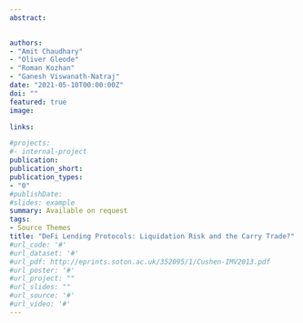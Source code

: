 ```yaml
---
abstract: 

 
authors:
- "Amit Chaudhary"
- "Oliver Gleode"
- "Roman Kozhan"
- "Ganesh Viswanath-Natraj"
date: "2021-05-10T00:00:00Z"
doi: ""
featured: true
image:

links:

#projects:
#- internal-project
publication: 
publication_short:
publication_types:
- "0"
#publishDate: 
#slides: example
summary: Available on request 
tags:
- Source Themes
title: "DeFi Lending Protocols: Liquidation Risk and the Carry Trade?"
#url_code: '#'
#url_dataset: '#'
#url_pdf: http://eprints.soton.ac.uk/352095/1/Cushen-IMV2013.pdf
#url_poster: '#'
#url_project: ""
#url_slides: ""
#url_source: '#'
#url_video: '#'
---
```


